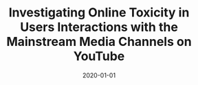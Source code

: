 ---
title: "Investigating Online Toxicity in Users Interactions with the Mainstream Media Channels on YouTube"
collection: publications
permalink: /publication/2020-01-01-Investigating-Online-Toxicity-in-Users-Interactions-with-the-Mainstream-Media-Channels-on-YouTube
date: 2020-01-01
venue: 'In the proceedings of Proceedings of the CIKM 2020 Workshops co-located with 29th ACM International Conference on Information and Knowledge Management (CIKM 2020), Galway, Ireland, October 19-23, 2020'
paperurl: 'https://ceur-ws.org/Vol-2699/paper39.pdf'
citation: ' Sultan Alshamrani,  Mohammed Abuhamad,  Ahmed Abusnaina,  David Mohaisen, &quot;Investigating Online Toxicity in Users Interactions with the Mainstream Media Channels on YouTube.&quot; In the proceedings of Proceedings of the CIKM 2020 Workshops co-located with 29th ACM International Conference on Information and Knowledge Management (CIKM 2020), Galway, Ireland, October 19-23, 2020, 2020.'
---
